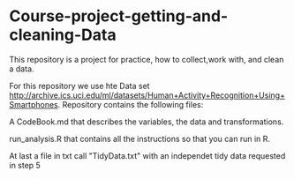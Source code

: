 # Course-project-getting-and-cleaning-Data
This repository is a project for practice, how to collect,work with, and clean a data.

For this repository we use hte Data set http://archive.ics.uci.edu/ml/datasets/Human+Activity+Recognition+Using+Smartphones.
Repository contains the following files:

A CodeBook.md that describes the variables, the data and transformations.

run_analysis.R that contains all the instructions so that you can run in R.

At last a file in txt call "TidyData.txt" with an independet tidy data requested in step 5
